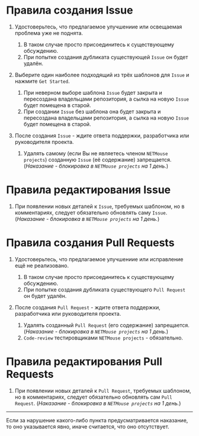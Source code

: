 # Правила создания Issue
1) Удостоверьтесь, что предлагаемое улучшениие или освещаемая проблема уже не поднята.
    1) В таком случае просто присоединитесь к существующему обсуждению.
    2) При попытке создания дубликата существующей `Issue` он будет удалён.

2) Выберите один наиболее подходящий из трёх шаблонов для `Issue` и нажмите `Get Started`.
    1) При неверном выборе шаблона `Issue` будет закрыта и пересоздана владельцами репозитория, а сылка на новую `Issue` будет помещена в старой.
    2) При создании `Issue` без шаблона она будет закрыта и пересоздана владельцами репозитория, а сылка на новую `Issue` будет помещена в старой.

3) После создания `Issue` - ждите ответа поддержки, разработчика или руководителя проекта.
    1) Удалять самому (если Вы не являетесь членом `NETMouse projects`) созданную `Issue` (её содержание) запрещается. (_Наказание - блокировка в `NETMouse projects` на 1 день._)

# Правила редактирования Issue
1) При появлении новых деталей к `Issue`, требуемых шаблоном, но в комментариях, следует обязательно обновлять саму `Issue`. (_Наказание - блокировка в `NETMouse projects` на 1 день._)

# Правила создания Pull Requests
1) Удостоверьтесь, что предлагаемое улучшениие или исправление ещё не реализовано.
    1) В таком случае просто присоединитесь к существующему обсуждению.
    2) При попытке создания дубликата существующего `Pull Request` он будет удалён.

2) После создания `Pull Request` - ждите ответа поддержки, разработчика или руководителя проекта.
    1) Удалять созданный `Pull Request` (его содержание) запрещается. (_Наказание - блокировка в `NETMouse projects` на 1 день._)
    2) `Code-review` тестировщиками `NETMouse projects` - обязательно.

# Правила редактирования Pull Requests
1) При появлении новых деталей к `Pull Request`, требуемых шаблоном, но в комментариях, следует обязательно обновлять сам `Pull Request`. (_Наказание - блокировка в `NETMouse projects` на 1 день._)

----
Если за нарушение какого-либо пункта предусматривается наказание, то оно указывается явно, иначе считается, что оно отсутствует.
